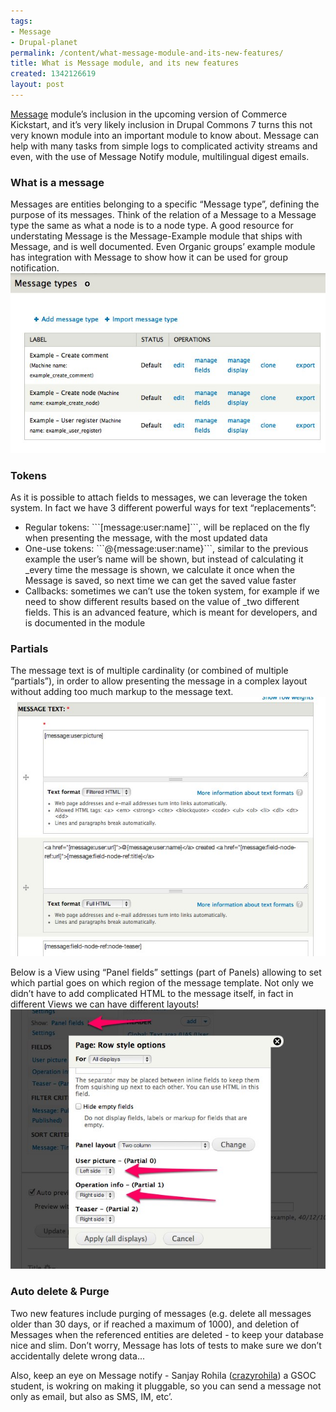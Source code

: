 ```yaml
---
tags:
- Message
- Drupal-planet
permalink: /content/what-message-module-and-its-new-features/
title: What is Message module, and its new features
created: 1342126619
layout: post
---
```

<a href="http://drupal.org/project/message">Message</a> module’s inclusion in the upcoming version of Commerce Kickstart, and it’s very likely inclusion in Drupal Commons 7 turns this not very known module into an important module to know about.
Message can help with many tasks from simple logs to complicated activity streams and even, with the use of  Message Notify module, multilingual digest emails.

<h3>What is a message</h3>
Messages are entities belonging to a specific “Message type”, defining the purpose of its messages. Think of the relation of a Message to a Message type the same as what a node is to a node type. A good resource for understating Message is the Message-Example module that ships with Message, and is well documented. Even Organic groups’ example module has integration with Message to show how it can be used for group notification.
<img src="/assets/images/legacy/message-1.jpg" />

<h3>Tokens</h3>
As it is possible to attach fields to messages, we can leverage the token system. In fact we have 3 different powerful ways for text “replacements”:
<ul>
<li>Regular tokens: ```[message:user:name]```, will be replaced on the fly when presenting the message, with the most updated data</li>
<li>One-use tokens: ```@{message:user:name}```, similar to the previous example the user’s name will be shown, but instead of calculating it _every time the message is shown, we calculate it once when the Message is saved, so next time we can get the saved value faster</li>
<li>Callbacks: sometimes we can’t use the token system, for example if we need to show different results based on the value of _two different fields. This is an advanced feature, which is meant for developers, and is documented in the module</li>
</ul>

<h3>Partials</h3>
The message text is of multiple cardinality (or combined of multiple “partials”), in order to allow presenting the message in a complex layout without adding too much markup to the message text.
<img src="/assets/images/legacy/message-2.jpg" />

Below is  a View using “Panel fields” settings (part of Panels) allowing to set which partial goes on which region of the message template.
Not only we didn’t have to add complicated HTML to the message itself, in fact in different Views we can have different layouts!
<img src="/assets/images/legacy/message-3.jpg" />

<h3>Auto delete & Purge</h3>
Two new features include purging of messages (e.g. delete all messages older than 30 days, or if reached a maximum of 1000), and deletion of Messages when the referenced entities are deleted - to keep your database nice and slim.
Don’t worry, Message has lots of tests to make sure we don’t accidentally delete wrong data...


Also, keep an eye on Message notify - Sanjay Rohila (<a href=”http://drupal.org/user/1274328”>crazyrohila</a>) a GSOC student, is wokring on making it pluggable, so you can send a message not only as email, but also as SMS, IM, etc’.
